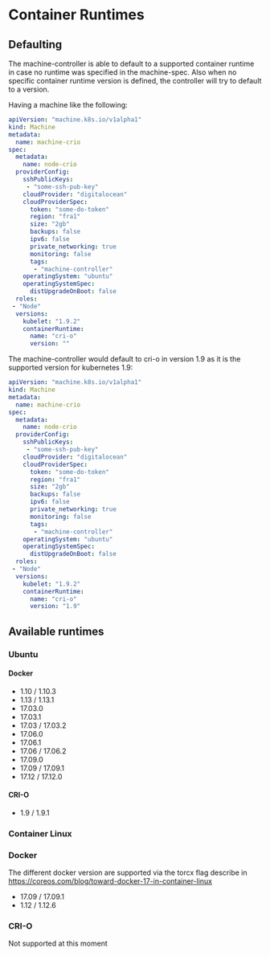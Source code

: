# Container Runtimes

## Defaulting
The machine-controller is able to default to a supported container runtime in case no runtime was specified in the machine-spec.
Also when no specific container runtime version is defined, the controller will try to default to a version. 

Having a machine like the following:
```yaml
apiVersion: "machine.k8s.io/v1alpha1"
kind: Machine
metadata:
  name: machine-crio
spec:
  metadata:
    name: node-crio
  providerConfig:
    sshPublicKeys:
     - "some-ssh-pub-key"
    cloudProvider: "digitalocean"
    cloudProviderSpec:
      token: "some-do-token"
      region: "fra1"
      size: "2gb"
      backups: false
      ipv6: false
      private_networking: true
      monitoring: false
      tags:
       - "machine-controller"
    operatingSystem: "ubuntu"
    operatingSystemSpec:
      distUpgradeOnBoot: false
  roles:
 - "Node"
  versions:
    kubelet: "1.9.2"
    containerRuntime:
      name: "cri-o"
      version: ""
```

The machine-controller would default to cri-o in version 1.9 as it is the supported version for kubernetes 1.9:

```yaml
apiVersion: "machine.k8s.io/v1alpha1"
kind: Machine
metadata:
  name: machine-crio
spec:
  metadata:
    name: node-crio
  providerConfig:
    sshPublicKeys:
     - "some-ssh-pub-key"
    cloudProvider: "digitalocean"
    cloudProviderSpec:
      token: "some-do-token"
      region: "fra1"
      size: "2gb"
      backups: false
      ipv6: false
      private_networking: true
      monitoring: false
      tags:
       - "machine-controller"
    operatingSystem: "ubuntu"
    operatingSystemSpec:
      distUpgradeOnBoot: false
  roles:
 - "Node"
  versions:
    kubelet: "1.9.2"
    containerRuntime:
      name: "cri-o"
      version: "1.9"
``` 

## Available runtimes

### Ubuntu

#### Docker
- 1.10 / 1.10.3
- 1.13 / 1.13.1
- 17.03.0
- 17.03.1
- 17.03 / 17.03.2
- 17.06.0
- 17.06.1
- 17.06 / 17.06.2
- 17.09.0
- 17.09 / 17.09.1
- 17.12 / 17.12.0

#### CRI-O
- 1.9 / 1.9.1

### Container Linux

### Docker
The different docker version are supported via the torcx flag describe in https://coreos.com/blog/toward-docker-17-in-container-linux

- 17.09 / 17.09.1
- 1.12 / 1.12.6

### CRI-O

Not supported at this moment
